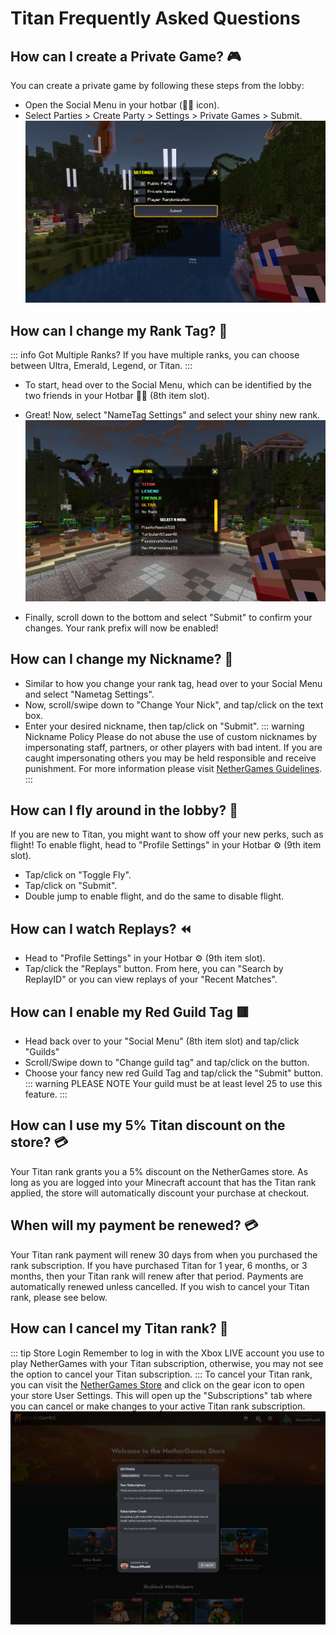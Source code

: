 # Titan Frequently Asked Questions

## How can I create a Private Game? 🎮
You can create a private game by following these steps from the lobby:
* Open the Social Menu in your hotbar (👨‍👧 icon).
* Select Parties > Create Party > Settings > Private Games > Submit.
![image](assets/Titan_FAQ_2.png)
  
## How can I change my Rank Tag? 📖
::: info Got Multiple Ranks?
If you have multiple ranks, you can choose between Ultra, Emerald, Legend, or Titan.
:::
* To start, head over to the Social Menu, which can be identified by the two friends in your Hotbar 👨‍👧 (8th item slot).
* Great! Now, select "NameTag Settings" and select your shiny new rank.
![image](assets/Titan_FAQ_1.png)

* Finally, scroll down to the bottom and select "Submit" to confirm your changes. Your rank prefix will now be enabled!

## How can I change my Nickname? 📖
* Similar to how you change your rank tag, head over to your Social Menu and select "Nametag Settings".
* Now, scroll/swipe down to "Change Your Nick", and tap/click on the text box.
* Enter your desired nickname, then tap/click on "Submit".
::: warning Nickname Policy
Please do not abuse the use of custom nicknames by impersonating staff, partners, or other players with bad intent. If you are caught impersonating others you may be held responsible and receive punishment. For more information please visit [NetherGames Guidelines](https://support.nethergames.org/enforcement-system#other:~:text=Inappropriate%20Nickname/Pet%20Name).
:::

## How can I fly around in the lobby? 🦸
If you are new to Titan, you might want to show off your new perks, such as flight! To enable flight, head to "Profile Settings" in your Hotbar ⚙️ (9th item slot).
* Tap/click on "Toggle Fly".
* Tap/click on "Submit".
* Double jump to enable flight, and do the same to disable flight.

## How can I watch Replays? ⏪
* Head to "Profile Settings" in your Hotbar ⚙️ (9th item slot).
* Tap/click the "Replays" button.
From here, you can "Search by ReplayID" or you can view replays of your "Recent Matches". 

## How can I enable my Red Guild Tag 🟥
* Head back over to your "Social Menu" (8th item slot) and tap/click "Guilds"
* Scroll/Swipe down to "Change guild tag" and tap/click on the button.
* Choose your fancy new red Guild Tag and tap/click the "Submit" button.
::: warning PLEASE NOTE
Your guild must be at least level 25 to use this feature.
:::

## How can I use my 5% Titan discount on the store? 💳
Your Titan rank grants you a 5% discount on the NetherGames store. As long as you are logged into your Minecraft account that has the Titan rank applied, the store will automatically discount your purchase at checkout.

## When will my payment be renewed? 💳
Your Titan rank payment will renew 30 days from when you purchased the rank subscription. If you have purchased Titan for 1 year, 6 months, or 3 months, then your Titan rank will renew after that period. Payments are automatically renewed unless cancelled. If you wish to cancel your Titan rank, please see below.

## How can I cancel my Titan rank? 🚫
::: tip Store Login
Remember to log in with the Xbox LIVE account you use to play NetherGames with your Titan subscription, otherwise, you may not see the option to cancel your Titan subscription.
:::
To cancel your Titan rank, you can visit the [NetherGames Store](https://ngmc.co/store) and click on the gear icon to open your store User Settings. This will open up the "Subscriptions" tab where you can cancel or make changes to your active Titan rank subscription.
![image](assets/Titan_FAQ_3.png)